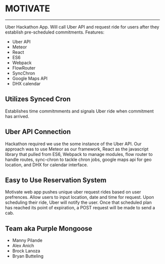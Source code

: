 # MOTIVATE
_______
Uber Hackathon App. Will call Uber API and request ride for users after they establish pre-scheduled commitments.
Features:
- Uber API
- Meteor
- React
- ES6
- Webpack
- FlowRouter
- SyncChron
- Google Maps API
- DHX calendar

## Utilizes Synced Cron
Establishes time commitmments and signals Uber ride when commitment has arrived.

## Uber API Connection
Hackathon required we use the some instance of the Uber API. Our approach was to use Meteor as our framework, React as the javascript library that pulled from ES6, Webpack to manage modules, flow router to handle routes, sync-chron to tackle chron jobs, google maps api for geo location, and DHX for calendar interface.

## Easy to Use Reservation System
Motivate web app pushes unique uber request rides based on user prefrences. Allow users to input location, date and time for request.
Upon scheduling their ride, Uber will notify the user. Once that scheduled plan has reached its point of expiration, a POST request will be made to send a cab.

## Team aka Purple Mongoose
- Manny Pilande
- Alex Anich
- Brock Lanoza
- Bryan Butteling
